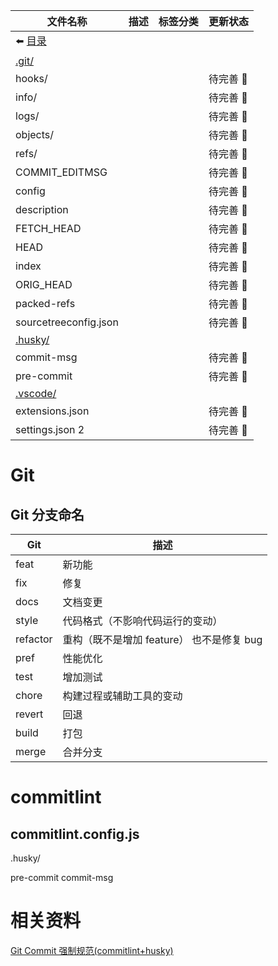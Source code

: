 | 文件名称                      | 描述 | 标签分类 | 更新状态       |
| ----------------------------- | ---- | -------- | -------------- |
| :arrow_left: [目录](/router/) |      |          |                |
| [.git/](/router/git/)         |      |          |                |
| hooks/                        |      |          | 待完善 :punch: |
| info/                         |      |          | 待完善 :punch: |
| logs/                         |      |          | 待完善 :punch: |
| objects/                      |      |          | 待完善 :punch: |
| refs/                         |      |          | 待完善 :punch: |
| COMMIT_EDITMSG                |      |          | 待完善 :punch: |
| config                        |      |          | 待完善 :punch: |
| description                   |      |          | 待完善 :punch: |
| FETCH_HEAD                    |      |          | 待完善 :punch: |
| HEAD                          |      |          | 待完善 :punch: |
| index                         |      |          | 待完善 :punch: |
| ORIG_HEAD                     |      |          | 待完善 :punch: |
| packed-refs                   |      |          | 待完善 :punch: |
| sourcetreeconfig.json         |      |          | 待完善 :punch: |
| [.husky/](/router/git/)       |      |          |                |
| commit-msg                    |      |          | 待完善 :punch: |
| pre-commit                    |      |          | 待完善 :punch: |
| [.vscode/](/router/git/)      |      |          |                |
| extensions.json               |      |          | 待完善 :punch: |
| settings.json 2               |      |          | 待完善 :punch: |

# Git

## Git 分支命名

| Git      | 描述                                      |
| -------- | ----------------------------------------- |
| feat     | 新功能                                    |
| fix      | 修复                                      |
| docs     | 文档变更                                  |
| style    | 代码格式（不影响代码运行的变动）          |
| refactor | 重构（既不是增加 feature） 也不是修复 bug |
| pref     | 性能优化                                  |
| test     | 增加测试                                  |
| chore    | 构建过程或辅助工具的变动                  |
| revert   | 回退                                      |
| build    | 打包                                      |
| merge    | 合并分支                                  |

# commitlint

## commitlint.config.js

.husky/

pre-commit
commit-msg

# 相关资料

[Git Commit 强制规范(commitlint+husky)](https://www.cnblogs.com/hepc/p/13917489.html)
